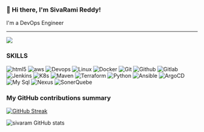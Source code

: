 ### 👋 Hi there, I'm SivaRami Reddy!

I'm a DevOps Engineer

---

![](https://komarev.com/ghpvc/?username=sivaram2662&color=fb4362)

<h3>SKILLS</h3>
<p>
  <img alt="html5" src="https://img.shields.io/badge/-HTML5-E34F26?style=flat-square&logo=html5&logoColor=white" />
  <img alt="aws" src="https://img.shields.io/badge/-aws-f7df1c?style=flat-square&logo=aws&logoColor=red" />
  <img alt="Devops" src="https://img.shields.io/badge/-Devops-7953b3?style=flat-square&logo=Devops&logoColor=white" />
  <img alt="Linux" src="https://img.shields.io/badge/-Linux-007ACC?style=flat-square&logo=Linux&logoColor=white" />
  <img alt="Docker" src="https://img.shields.io/badge/-Docker-45b8d8?style=flat-square&logo=Docker&logoColor=white" />
  <img alt="Git" src="https://img.shields.io/badge/-Git-DD0031?style=flat-square&logo=Git&logoColor=white" />
  <img alt="Github" src="https://img.shields.io/badge/-Github-be3d19?style=flat-square&logo=Github&logoColor=white" />
  <img alt="Gitlab" src="https://img.shields.io/badge/-adobe%20photoshop-30a8ff?style=flat-square&logo=adobe%20photoshop&logoColor=white" />
  <img alt="Jenkins" src="https://img.shields.io/badge/-Adobe%20XD-ff62f6?style=flat-square&logo=Adobe%20XD&logoColor=white" />
  <img alt="K8s" src="https://img.shields.io/badge/-K8s-43853d?style=flat-square&logo=K8s&logoColor=white" />
  <img alt="Maven" src="https://img.shields.io/badge/-Maven-5849BE?style=flat-square&logo=Maven&logoColor=white" />
  <img alt="Terraform" src="https://img.shields.io/badge/-Terraform%20GraphQL-311C87?style=Terraform&logo=Terraform-graphql&logoColor=white" />
  <img alt="Python" src="https://img.shields.io/badge/-Python-764ABC?style=flat-square&logo=Python&logoColor=white" />
  <img alt="Ansible" src="https://img.shields.io/badge/-Ansible-E10098?style=flat-square&logo=Ansible&logoColor=white" />
  <img alt="ArgoCD" src="https://img.shields.io/badge/-ArgoCD-CC6699?style=flat-square&logo=ArgoCD&logoColor=white" />
  <img alt="My Sql" src="https://img.shields.io/badge/-My Sql-db7092?style=flat-square&logo=My Sql&logoColor=white" />
  <img alt="Nexus" src="https://img.shields.io/badge/-Nexus-F05032?style=flat-square&logo=Nexus&logoColor=white" />
  <img alt="SonerQuebe" src="https://img.shields.io/badge/-SonerQuebe-CB3837?style=flat-square&logo=SonerQuebe&logoColor=white" />
</p>

<h3>My GitHub contributions summary</h3>

[![GitHub Streak](https://github-readme-streak-stats.herokuapp.com?user=sivaram2662&theme=dark&ring=fb4362&file=fb4362&currStreakNum=fb4362&currStreakLabel=fb4362&hide_border=true)](https://git.io/streak-stats)

![sivaram GitHub stats](https://github-readme-stats.vercel.app/api?username=sivaram2662&hide_border=true&show_icons=true&bg_color=151515&title_color=fb4362&icon_color=fb4362&text_bold=false&text_color=9e9e9e)

<!--
**sivaram2662/sivaram2662** is a ✨ _special_ ✨ repository because its `README.md` (this file) appears on your GitHub profile.

Here are some ideas to get you started:

- 🔭 I’m currently working on ...
- 🌱 I’m currently learning ...
- 👯 I’m looking to collaborate on ...
- 🤔 I’m looking for help with ...
- 💬 Ask me about ...
- 📫 How to reach me: ...
- 😄 Pronouns: ...
- ⚡ Fun fact: ...
-->

